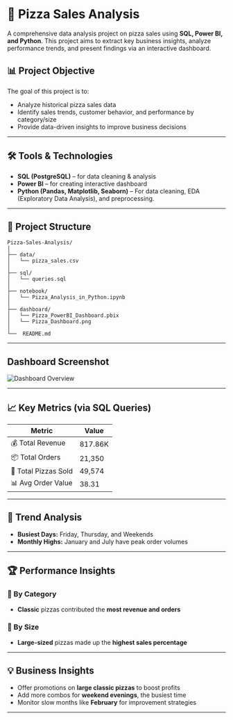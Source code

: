 # 🍕 Pizza Sales Analysis

A comprehensive data analysis project on pizza sales using **SQL, Power BI, and Python**. This project aims to extract key business insights, analyze performance trends, and present findings via an interactive dashboard.

## 📊 Project Objective

The goal of this project is to:
- Analyze historical pizza sales data
- Identify sales trends, customer behavior, and performance by category/size
- Provide data-driven insights to improve business decisions

---

## 🛠️ Tools & Technologies
- **SQL (PostgreSQL)** – for data cleaning & analysis
- **Power BI** – for creating interactive dashboard
- **Python (Pandas, Matplotlib, Seaborn)** – For data cleaning, EDA (Exploratory Data Analysis), and preprocessing.

---
## 📂 Project Structure

```plaintext
Pizza-Sales-Analysis/
│
├── data/
│   └── pizza_sales.csv
│
├── sql/
│   └── queries.sql
│
├── notebook/
│   └── Pizza_Analysis_in_Python.ipynb
│
├── dashboard/
│   └── Pizza_PowerBI_Dashboard.pbix
│   └── Pizza_Dashboard.png
│
└──  README.md
```


---

## Dashboard Screenshot
![Dashboard Overview](
https://github.com/Muneer-8701/Pizza-Sales-Analysis-PowerBI-SQL/blob/2f0298698bd9014157efe07d42e8be9ee1006ef1/Dashboard.png)

---

## 📈 Key Metrics (via SQL Queries)

| Metric                     | Value     |
|---------------------------|-----------|
| 💰 Total Revenue           | 817.86K   |
| 📦 Total Orders            | 21,350    |
| 🍕 Total Pizzas Sold       | 49,574    |
| 📊 Avg Order Value         | 38.31     |

---

## 📅 Trend Analysis

- **Busiest Days:** Friday, Thursday, and Weekends
- **Monthly Highs:** January and July have peak order volumes

---

## 🏆 Performance Insights

### 🔹 By Category
- **Classic** pizzas contributed the **most revenue and orders**

### 🔹 By Size
- **Large-sized** pizzas made up the **highest sales percentage**

---


## 💡 Business Insights

- Offer promotions on **large classic pizzas** to boost profits
- Add more combos for **weekend evenings**, the busiest time
- Monitor slow months like **February** for improvement strategies

---
